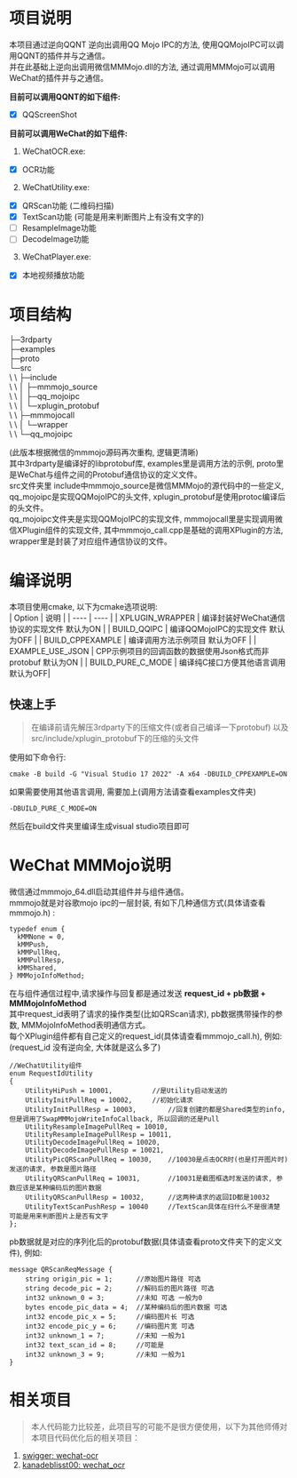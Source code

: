 # 项目说明
本项目通过逆向QQNT 逆向出调用QQ Mojo IPC的方法, 使用QQMojoIPC可以调用QQNT的插件并与之通信。  
并在此基础上逆向出调用微信MMMojo.dll的方法, 通过调用MMMojo可以调用WeChat的插件并与之通信。  
  
**目前可以调用QQNT的如下组件:**
- [x] QQScreenShot

**目前可以调用WeChat的如下组件:**  
1. WeChatOCR.exe:  
- [x] OCR功能  

2. WeChatUtility.exe:
- [x] QRScan功能 (二维码扫描)
- [x] TextScan功能 (可能是用来判断图片上有没有文字的)
- [ ] ResampleImage功能
- [ ] DecodeImage功能

3. WeChatPlayer.exe:
- [x] 本地视频播放功能

# 项目结构  
├─3rdparty  
├─examples  
├─proto  
└─src  
\ \ ├─include  
\ \ │  ├─mmmojo_source  
\ \ │  ├─qq_mojoipc  
\ \ │  └─xplugin_protobuf  
\ \ ├─mmmojocall  
\ \ │  └─wrapper  
\ \ └─qq_mojoipc  
 
(此版本根据微信的mmmojo源码再次重构, 逻辑更清晰)  
其中3rdparty是编译好的libprotobuf库, examples里是调用方法的示例, proto里是WeChat与组件之间的Protobuf通信协议的定义文件。  
src文件夹里 include中mmmojo_source是微信MMMojo的源代码中的一些定义, qq_mojoipc是实现QQMojoIPC的头文件, xplugin_protobuf是使用protoc编译后的头文件。  
qq_mojoipc文件夹是实现QQMojoIPC的实现文件, mmmojocall里是实现调用微信XPlugin组件的实现文件, 其中mmmojo_call.cpp是基础的调用XPlugin的方法, wrapper里是封装了对应组件通信协议的文件。

# 编译说明
本项目使用cmake, 以下为cmake选项说明:  
|  Option   | 说明  |
|  ----  | ----  |
| XPLUGIN_WRAPPER  | 编译封装好WeChat通信协议的实现文件 默认为ON |
| BUILD_QQIPC  | 编译QQMojoIPC的实现文件 默认为OFF |
| BUILD_CPPEXAMPLE | 编译调用方法示例项目 默认为OFF |
| EXAMPLE_USE_JSON | CPP示例项目的回调函数的数据使用Json格式而非protobuf 默认为ON |
| BUILD_PURE_C_MODE | 编译纯C接口方便其他语言调用 默认为OFF| 

## 快速上手
> 在编译前请先解压3rdparty下的压缩文件(或者自己编译一下protobuf) 以及src/include/xplugin_protobuf下的压缩的头文件

使用如下命令行:
```
cmake -B build -G "Visual Studio 17 2022" -A x64 -DBUILD_CPPEXAMPLE=ON
```
如果需要使用其他语言调用, 需要加上(调用方法请查看examples文件夹)
```
-DBUILD_PURE_C_MODE=ON
```
然后在build文件夹里编译生成visual studio项目即可

# WeChat MMMojo说明
微信通过mmmojo_64.dll启动其组件并与组件通信。  
mmmojo就是对谷歌mojo ipc的一层封装, 有如下几种通信方式(具体请查看mmmojo.h) :  
```
typedef enum {
  kMMNone = 0,
  kMMPush,
  kMMPullReq,
  kMMPullResp,
  kMMShared,
} MMMojoInfoMethod;
```  
在与组件通信过程中,请求操作与回复都是通过发送 **request_id + pb数据 + MMMojoInfoMethod**  
其中request_id表明了请求的操作类型(比如QRScan请求), pb数据携带操作的参数, MMMojoInfoMethod表明通信方式。  
每个XPlugin组件都有自己定义的request_id(具体请查看mmmojo_call.h), 例如:  
(request_id 没有逆向全, 大体就是这么多了)  
```
//WeChatUtility组件
enum RequestIdUtility
{
	UtilityHiPush = 10001,			//是Utility启动发送的
	UtilityInitPullReq = 10002,		//初始化请求
	UtilityInitPullResp = 10003,		//回复创建的都是Shared类型的info, 但是调用了SwapMMMojoWriteInfoCallback, 所以回调的还是Pull
	UtilityResampleImagePullReq = 10010,
	UtilityResampleImagePullResp = 10011,
	UtilityDecodeImagePullReq = 10020,
	UtilityDecodeImagePullResp = 10021,
	UtilityPicQRScanPullReq = 10030,	//10030是点击OCR时(也是打开图片时)发送的请求, 参数是图片路径
	UtilityQRScanPullReq = 10031,		//10031是截图框选时发送的请求, 参数应该是某种编码后的图片数据
	UtilityQRScanPullResp = 10032,		//这两种请求的返回ID都是10032
	UtilityTextScanPushResp = 10040		//TextScan具体在扫什么不是很清楚 可能是用来判断图片上是否有文字
};
```
pb数据就是对应的序列化后的protobuf数据(具体请查看proto文件夹下的定义文件), 例如:
```
message QRScanReqMessage {
	string origin_pic = 1;		//原始图片路径 可选
	string decode_pic = 2;		//解码后的图片路径 可选
	int32 unknown_0 = 3;		//未知 可选 一般为0
	bytes encode_pic_data = 4;	//某种编码后的图片数据 可选
	int32 encode_pic_x = 5;		//编码图片长	可选
	int32 encode_pic_y = 6;		//编码图片宽 可选
	int32 unknown_1 = 7;		//未知 一般为1
	int32 text_scan_id = 8;		//可能是
	int32 unknown_3 = 9;		//未知 一般为1
}

```
# 相关项目
>本人代码能力比较差，此项目写的可能不是很方便使用，以下为其他师傅对本项目代码优化后的相关项目：
1. [swigger: wechat-ocr](https://github.com/swigger/wechat-ocr)
2. [kanadeblisst00: wechat_ocr](https://github.com/kanadeblisst00/wechat_ocr)


